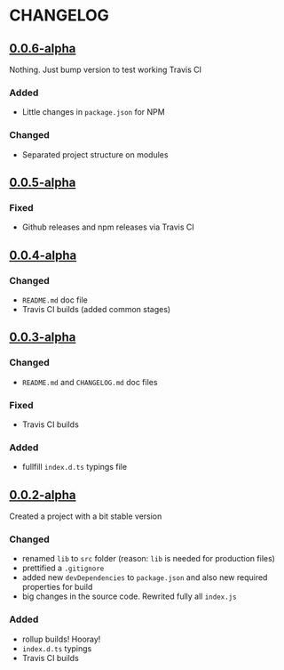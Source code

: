 # CHANGELOG

<!-- TEMPLATE OF NEW VERSION -->

<!-- 
## [VERSION](https://github.com/acacode/react-stonex/releases/tag/VERSION)

### Changed
### Fixed
### Added
### Removed
 -->


## [0.0.6-alpha](https://github.com/acacode/react-stonex/releases/tag/0.0.6-alpha)
Nothing. Just bump version to test working Travis CI  

### Added
- Little changes in `package.json` for NPM  

### Changed
- Separated project structure on modules

## [0.0.5-alpha](https://github.com/acacode/react-stonex/releases/tag/0.0.5-alpha)

### Fixed
- Github releases and npm releases via Travis CI

## [0.0.4-alpha](https://github.com/acacode/react-stonex/releases/tag/0.0.4-alpha)

### Changed
- `README.md` doc file
- Travis CI builds (added common stages)


## [0.0.3-alpha](https://github.com/acacode/react-stonex/releases/tag/0.0.3-alpha)

### Changed
- `README.md` and `CHANGELOG.md` doc files
### Fixed
- Travis CI builds
### Added
- fullfill `index.d.ts` typings file  


## [0.0.2-alpha](https://github.com/acacode/react-stonex/releases/tag/0.0.2-alpha)

Created a project with a bit stable version


### Changed  
- renamed `lib` to `src` folder (reason: `lib` is needed for production files)  
- prettified a `.gitignore`
- added new `devDependencies` to `package.json` and also new required properties for build
- big changes in the source code. Rewrited fully all `index.js`

### Added  
- rollup builds! Hooray!
- `index.d.ts` typings
- Travis CI builds
